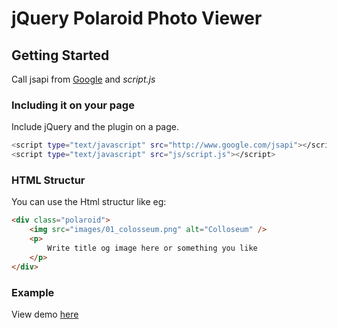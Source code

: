jQuery Polaroid Photo Viewer
============================

## Getting Started
Call jsapi from [Google](http://www.google.com/jsapi) and *script.js*

### Including it on your page
Include jQuery and the plugin on a page.
```bash
<script type="text/javascript" src="http://www.google.com/jsapi"></script>
<script type="text/javascript" src="js/script.js"></script>
```

### HTML Structur
You can use the Html structur like eg:
```html
<div class="polaroid">
	<img src="images/01_colosseum.png" alt="Colloseum" />
	<p>
		Write title og image here or something you like
	</p>
</div>
```

### Example
View demo [here](http://www.gapraart.com/demo/jquery-polaroid-image/)

